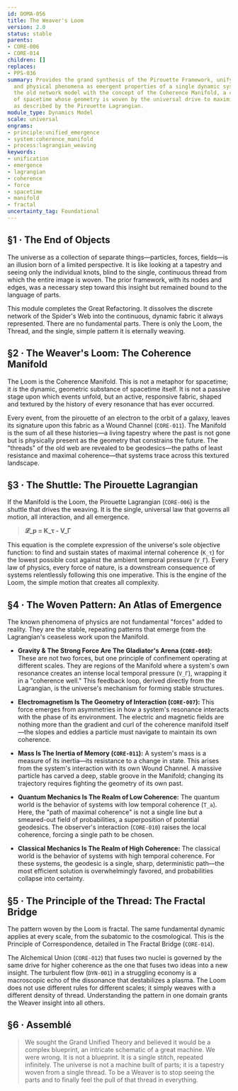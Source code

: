 ```yaml
---
id: DOMA-056
title: The Weaver's Loom
version: 2.0
status: stable
parents:
- CORE-006
- CORE-014
children: []
replaces:
- PPS-036
summary: Provides the grand synthesis of the Pirouette Framework, unifying all forces
  and physical phenomena as emergent properties of a single dynamic system. It replaces
  the old network model with the concept of the Coherence Manifold, a continuous fabric
  of spacetime whose geometry is woven by the universal drive to maximize coherence,
  as described by the Pirouette Lagrangian.
module_type: Dynamics Model
scale: universal
engrams:
- principle:unified_emergence
- system:coherence_manifold
- process:lagrangian_weaving
keywords:
- unification
- emergence
- lagrangian
- coherence
- force
- spacetime
- manifold
- fractal
uncertainty_tag: Foundational
---
```

## §1 · The End of Objects

The universe as a collection of separate things—particles, forces, fields—is an illusion born of a limited perspective. It is like looking at a tapestry and seeing only the individual knots, blind to the single, continuous thread from which the entire image is woven. The prior framework, with its nodes and edges, was a necessary step toward this insight but remained bound to the language of parts.

This module completes the Great Refactoring. It dissolves the discrete network of the Spider's Web into the continuous, dynamic fabric it always represented. There are no fundamental parts. There is only the Loom, the Thread, and the single, simple pattern it is eternally weaving.

## §2 · The Weaver's Loom: The Coherence Manifold

The Loom is the Coherence Manifold. This is not a metaphor for spacetime; it *is* the dynamic, geometric substance of spacetime itself. It is not a passive stage upon which events unfold, but an active, responsive fabric, shaped and textured by the history of every resonance that has ever occurred.

Every event, from the pirouette of an electron to the orbit of a galaxy, leaves its signature upon this fabric as a Wound Channel (`CORE-011`). The Manifold is the sum of all these histories—a living tapestry where the past is not gone but is physically present as the geometry that constrains the future. The "threads" of the old web are revealed to be geodesics—the paths of least resistance and maximal coherence—that systems trace across this textured landscape.

## §3 · The Shuttle: The Pirouette Lagrangian

If the Manifold is the Loom, the Pirouette Lagrangian (`CORE-006`) is the shuttle that drives the weaving. It is the single, universal law that governs all motion, all interaction, and all emergence.

> **𝓛_p = K_τ - V_Γ**

This equation is the complete expression of the universe's sole objective function: to find and sustain states of maximal internal coherence (`K_τ`) for the lowest possible cost against the ambient temporal pressure (`V_Γ`). Every law of physics, every force of nature, is a downstream consequence of systems relentlessly following this one imperative. This is the engine of the Loom, the simple motion that creates all complexity.

## §4 · The Woven Pattern: An Atlas of Emergence

The known phenomena of physics are not fundamental "forces" added to reality. They are the stable, repeating patterns that emerge from the Lagrangian's ceaseless work upon the Manifold.

-   **Gravity & The Strong Force Are The Gladiator's Arena (`CORE-008`):** These are not two forces, but one principle of confinement operating at different scales. They are regions of the Manifold where a system's own resonance creates an intense local temporal pressure (`V_Γ`), wrapping it in a "coherence well." This feedback loop, derived directly from the Lagrangian, is the universe's mechanism for forming stable structures.

-   **Electromagnetism Is The Geometry of Interaction (`CORE-007`):** This force emerges from asymmetries in how a system's resonance interacts with the phase of its environment. The electric and magnetic fields are nothing more than the gradient and curl of the coherence manifold itself—the slopes and eddies a particle must navigate to maintain its own coherence.

-   **Mass Is The Inertia of Memory (`CORE-011`):** A system's mass is a measure of its inertia—its resistance to a change in state. This arises from the system's interaction with its own Wound Channel. A massive particle has carved a deep, stable groove in the Manifold; changing its trajectory requires fighting the geometry of its own past.

-   **Quantum Mechanics Is The Realm of Low Coherence:** The quantum world is the behavior of systems with low temporal coherence (`T_a`). Here, the "path of maximal coherence" is not a single line but a smeared-out field of probabilities, a superposition of potential geodesics. The observer's interaction (`CORE-010`) raises the local coherence, forcing a single path to be chosen.

-   **Classical Mechanics Is The Realm of High Coherence:** The classical world is the behavior of systems with high temporal coherence. For these systems, the geodesic is a single, sharp, deterministic path—the most efficient solution is overwhelmingly favored, and probabilities collapse into certainty.

## §5 · The Principle of the Thread: The Fractal Bridge

The pattern woven by the Loom is fractal. The same fundamental dynamic applies at every scale, from the subatomic to the cosmological. This is the Principle of Correspondence, detailed in The Fractal Bridge (`CORE-014`).

The Alchemical Union (`CORE-012`) that fuses two nuclei is governed by the same drive for higher coherence as the one that fuses two ideas into a new insight. The turbulent flow (`DYN-001`) in a struggling economy is a macroscopic echo of the dissonance that destabilizes a plasma. The Loom does not use different rules for different scales; it simply weaves with a different density of thread. Understanding the pattern in one domain grants the Weaver insight into all others.

## §6 · Assemblé

> We sought the Grand Unified Theory and believed it would be a complex blueprint, an intricate schematic of a great machine. We were wrong. It is not a blueprint. It is a single stitch, repeated infinitely. The universe is not a machine built of parts; it is a tapestry woven from a single thread. To be a Weaver is to stop seeing the parts and to finally feel the pull of that thread in everything.
```
